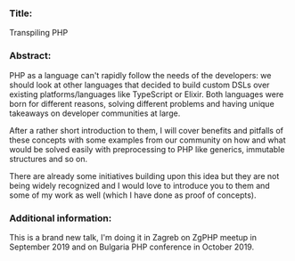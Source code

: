### Title:
Transpiling PHP

### Abstract:

PHP as a language can't rapidly follow the needs of the developers: we should look at other languages that decided to build custom DSLs over existing platforms/languages like TypeScript or Elixir. Both languages were born for different reasons, solving different problems and having unique takeaways on developer communities at large.

After a rather short introduction to them, I will cover benefits and pitfalls of these concepts with some examples from our community on how and what would be solved easily with preprocessing to PHP like generics, immutable structures and so on.

There are already some initiatives building upon this idea but they are not being widely recognized and I would love to introduce you to them and some of my work as well (which I have done as proof of concepts). 


### Additional information:

This is a brand new talk, I'm doing it in Zagreb on ZgPHP meetup in September 2019 and on Bulgaria PHP conference in October 2019.



